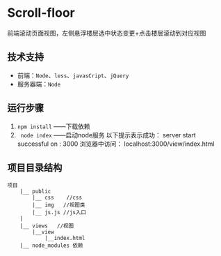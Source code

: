 # Scroll-floor
前端滚动页面视图，左侧悬浮楼层选中状态变更+点击楼层滚动到对应视图


## 技术支持
- 前端：`Node`、`less`、`javasCript`、`jQuery`
- 服务器端：`Node`


## 运行步骤
1. `npm install`  ——下载依赖
2. ` node index` ——启动node服务
  以下提示表示成功：
  server start successful on : 3000
  浏览器中访问：
  localhost:3000/view/index.html



## 项目目录结构

```
项目
    |__ public     
        |__ css    //css
        |__ img   //视图类
        |__ js.js //js入口
    |
    |__ views   //视图
        |__view
            |__index.html
    |__ node_modules 依赖
  

```